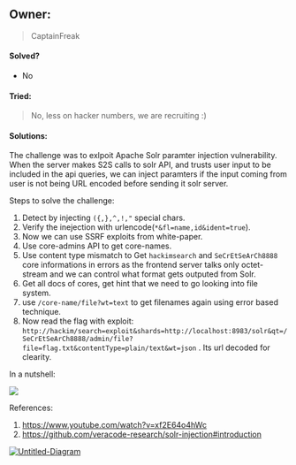 ## Owner:

> CaptainFreak

#### Solved?

 - No

#### Tried:

 > No, less on hacker numbers, we are recruiting :)

#### Solutions:

The challenge was to exlpoit Apache Solr paramter injection vulnerability.
When the server makes S2S calls to solr API, and trusts user input to be included in the api queries, we can inject paramters if the input coming from user is not being URL encoded before sending it solr server.

Steps to solve the challenge:

1. Detect by injecting `({,},^,!,"` special chars.
2. Verify the inejection with urlencode(`*&fl=name,id&ident=true`).
3. Now we can use SSRF exploits from white-paper.
3. Use core-admins API to get core-names.
4. Use content type mismatch to Get `hackimsearch` and `SeCrEtSeArCh8888` core informations in errors as the frontend server talks only octet-stream and we can control what format gets outputed from Solr.
5. Get all docs of cores, get hint that we need to go looking into file system.
6. use `/core-name/file?wt=text` to  get filenames again using error based technique.
7. Now read the flag with exploit: `http://hackim/search=exploit&shards=http://localhost:8983/solr&qt=/SeCrEtSeArCh8888/admin/file?file=flag.txt&contentType=plain/text&wt=json` . Its url decoded for clearity.

In a nutshell:

![](https://i.ibb.co/9cwzky1/Untitled-Diagram.png)

References:
1. https://www.youtube.com/watch?v=xf2E64o4hWc
2. https://github.com/veracode-research/solr-injection#introduction

<a href="https://imgbb.com/"><img src="https://i.ibb.co/9cwzky1/Untitled-Diagram.png" alt="Untitled-Diagram" border="0"></a>
